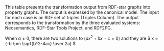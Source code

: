 
This table presents the transformation output from RDF-star graphs into property graphs. The output is expressed by the canonical model.
The input for each case is an RDF set of triples (Triples Column). 
The output corresponds to the transformation by the three evaluated systems: Neosemantics, RDF-Star Tools Project, and RDF2PG.

When $a \ne 0$, there are two solutions to $(ax^2 + bx + c = 0)$ and they are 
$ x = {-b \pm \sqrt{b^2-4ac} \over 2a} $
